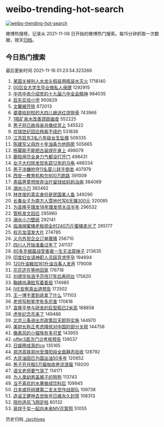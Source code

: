 # weibo-trending-hot-search

[![weibo-trending-hot-search](https://github.com/ameizi/weibo-trending-hot-search/actions/workflows/ci.yml/badge.svg)](https://github.com/ameizi/weibo-trending-hot-search/actions/workflows/ci.yml)

微博热搜榜，记录从 2021-11-08 日开始的微博热门搜索。每15分钟抓取一次数据，按天[归档](./archives)。

## 今日热门搜索

<!-- BEGIN --> 
最后更新时间 2021-11-16 01:23:54.323266 
1. [某国关掉别人水龙头假装用瓶装水灭火](https://s.weibo.com/weibo?q=%23%E6%9F%90%E5%9B%BD%E5%85%B3%E6%8E%89%E5%88%AB%E4%BA%BA%E6%B0%B4%E9%BE%99%E5%A4%B4%E5%81%87%E8%A3%85%E7%94%A8%E7%93%B6%E8%A3%85%E6%B0%B4%E7%81%AD%E7%81%AB%23&Refer=top) 1718140
1. [00后女大学生毕业做私人保镖](https://s.weibo.com/weibo?q=%2300%E5%90%8E%E5%A5%B3%E5%A4%A7%E5%AD%A6%E7%94%9F%E6%AF%95%E4%B8%9A%E5%81%9A%E7%A7%81%E4%BA%BA%E4%BF%9D%E9%95%96%23&Refer=top) 1292915
1. [中共中央介绍党的十九届六中全会精神](https://s.weibo.com/weibo?q=%23%E4%B8%AD%E5%85%B1%E4%B8%AD%E5%A4%AE%E4%BB%8B%E7%BB%8D%E5%85%9A%E7%9A%84%E5%8D%81%E4%B9%9D%E5%B1%8A%E5%85%AD%E4%B8%AD%E5%85%A8%E4%BC%9A%E7%B2%BE%E7%A5%9E%23&Refer=top) 984035
1. [启东实验小学](https://s.weibo.com/weibo?q=%E5%90%AF%E4%B8%9C%E5%AE%9E%E9%AA%8C%E5%B0%8F%E5%AD%A6&Refer=top) 950829
1. [文馨被开除](https://s.weibo.com/weibo?q=%23%E6%96%87%E9%A6%A8%E8%A2%AB%E5%BC%80%E9%99%A4%23&Refer=top) 872013
1. [婆婆给封校的大四儿媳送红烧排骨](https://s.weibo.com/weibo?q=%23%E5%A9%86%E5%A9%86%E7%BB%99%E5%B0%81%E6%A0%A1%E7%9A%84%E5%A4%A7%E5%9B%9B%E5%84%BF%E5%AA%B3%E9%80%81%E7%BA%A2%E7%83%A7%E6%8E%92%E9%AA%A8%23&Refer=top) 743966
1. [1瓶矿泉水改善颈部曲度](https://s.weibo.com/weibo?q=%231%E7%93%B6%E7%9F%BF%E6%B3%89%E6%B0%B4%E6%94%B9%E5%96%84%E9%A2%88%E9%83%A8%E6%9B%B2%E5%BA%A6%23&Refer=top) 552225
1. [男子将已故母亲肖像纹背上](https://s.weibo.com/weibo?q=%23%E7%94%B7%E5%AD%90%E5%B0%86%E5%B7%B2%E6%95%85%E6%AF%8D%E4%BA%B2%E8%82%96%E5%83%8F%E7%BA%B9%E8%83%8C%E4%B8%8A%23&Refer=top) 545522
1. [欢瑞世纪回应杨紫不续约](https://s.weibo.com/weibo?q=%23%E6%AC%A2%E7%91%9E%E4%B8%96%E7%BA%AA%E5%9B%9E%E5%BA%94%E6%9D%A8%E7%B4%AB%E4%B8%8D%E7%BB%AD%E7%BA%A6%23&Refer=top) 531836
1. [江苏启东3名六年级女生坠楼](https://s.weibo.com/weibo?q=%23%E6%B1%9F%E8%8B%8F%E5%90%AF%E4%B8%9C3%E5%90%8D%E5%85%AD%E5%B9%B4%E7%BA%A7%E5%A5%B3%E7%94%9F%E5%9D%A0%E6%A5%BC%23&Refer=top) 509335
1. [陈建军父母炸十年油条为他购房](https://s.weibo.com/weibo?q=%23%E9%99%88%E5%BB%BA%E5%86%9B%E7%88%B6%E6%AF%8D%E7%82%B8%E5%8D%81%E5%B9%B4%E6%B2%B9%E6%9D%A1%E4%B8%BA%E4%BB%96%E8%B4%AD%E6%88%BF%23&Refer=top) 505665
1. [杨幂能不能把古装焊在身上](https://s.weibo.com/weibo?q=%23%E6%9D%A8%E5%B9%82%E8%83%BD%E4%B8%8D%E8%83%BD%E6%8A%8A%E5%8F%A4%E8%A3%85%E7%84%8A%E5%9C%A8%E8%BA%AB%E4%B8%8A%23&Refer=top) 499079
1. [鹿晗用尽全身力气都没打开门](https://s.weibo.com/weibo?q=%23%E9%B9%BF%E6%99%97%E7%94%A8%E5%B0%BD%E5%85%A8%E8%BA%AB%E5%8A%9B%E6%B0%94%E9%83%BD%E6%B2%A1%E6%89%93%E5%BC%80%E9%97%A8%23&Refer=top) 498431
1. [女子大扫除发现失踪12年的乌龟](https://s.weibo.com/weibo?q=%23%E5%A5%B3%E5%AD%90%E5%A4%A7%E6%89%AB%E9%99%A4%E5%8F%91%E7%8E%B0%E5%A4%B1%E8%B8%AA12%E5%B9%B4%E7%9A%84%E4%B9%8C%E9%BE%9F%23&Refer=top) 488334
1. [男子涉嫌抢夺11名婴儿转手倒卖](https://s.weibo.com/weibo?q=%23%E7%94%B7%E5%AD%90%E6%B6%89%E5%AB%8C%E6%8A%A2%E5%A4%BA11%E5%90%8D%E5%A9%B4%E5%84%BF%E8%BD%AC%E6%89%8B%E5%80%92%E5%8D%96%23&Refer=top) 407979
1. [西安一教育机构欠800万跑路](https://s.weibo.com/weibo?q=%23%E8%A5%BF%E5%AE%89%E4%B8%80%E6%95%99%E8%82%B2%E6%9C%BA%E6%9E%84%E6%AC%A0800%E4%B8%87%E8%B7%91%E8%B7%AF%23&Refer=top) 391009
1. [患癌男童想放弃治疗留钱给妈妈治病](https://s.weibo.com/weibo?q=%23%E6%82%A3%E7%99%8C%E7%94%B7%E7%AB%A5%E6%83%B3%E6%94%BE%E5%BC%83%E6%B2%BB%E7%96%97%E7%95%99%E9%92%B1%E7%BB%99%E5%A6%88%E5%A6%88%E6%B2%BB%E7%97%85%23&Refer=top) 384069
1. [溺水小刀](https://s.weibo.com/weibo?q=%E6%BA%BA%E6%B0%B4%E5%B0%8F%E5%88%80&Refer=top) 382462
1. [林彦俊的真实身份是民国美人鱼](https://s.weibo.com/weibo?q=%23%E6%9E%97%E5%BD%A6%E4%BF%8A%E7%9A%84%E7%9C%9F%E5%AE%9E%E8%BA%AB%E4%BB%BD%E6%98%AF%E6%B0%91%E5%9B%BD%E7%BE%8E%E4%BA%BA%E9%B1%BC%23&Refer=top) 349290
1. [长春女子为南方人雪地代写6天赚300元](https://s.weibo.com/weibo?q=%23%E9%95%BF%E6%98%A5%E5%A5%B3%E5%AD%90%E4%B8%BA%E5%8D%97%E6%96%B9%E4%BA%BA%E9%9B%AA%E5%9C%B0%E4%BB%A3%E5%86%996%E5%A4%A9%E8%B5%9A300%E5%85%83%23&Refer=top) 320085
1. [为袁隆平理发18年理发师关店半年](https://s.weibo.com/weibo?q=%23%E4%B8%BA%E8%A2%81%E9%9A%86%E5%B9%B3%E7%90%86%E5%8F%9118%E5%B9%B4%E7%90%86%E5%8F%91%E5%B8%88%E5%85%B3%E5%BA%97%E5%8D%8A%E5%B9%B4%23&Refer=top) 296532
1. [管栎发文回应](https://s.weibo.com/weibo?q=%23%E7%AE%A1%E6%A0%8E%E5%8F%91%E6%96%87%E5%9B%9E%E5%BA%94%23&Refer=top) 295960
1. [溺水小刀壁纸](https://s.weibo.com/weibo?q=%E6%BA%BA%E6%B0%B4%E5%B0%8F%E5%88%80%E5%A3%81%E7%BA%B8&Refer=top) 292141
1. [临海捐蜜橘老板把全村240万斤蜜橘卖光了](https://s.weibo.com/weibo?q=%23%E4%B8%B4%E6%B5%B7%E6%8D%90%E8%9C%9C%E6%A9%98%E8%80%81%E6%9D%BF%E6%8A%8A%E5%85%A8%E6%9D%91240%E4%B8%87%E6%96%A4%E8%9C%9C%E6%A9%98%E5%8D%96%E5%85%89%E4%BA%86%23&Refer=top) 285177
1. [权志龙湿发大片](https://s.weibo.com/weibo?q=%23%E6%9D%83%E5%BF%97%E9%BE%99%E6%B9%BF%E5%8F%91%E5%A4%A7%E7%89%87%23&Refer=top) 274785
1. [义乌外贸企业订单骤降](https://s.weibo.com/weibo?q=%23%E4%B9%89%E4%B9%8C%E5%A4%96%E8%B4%B8%E4%BC%81%E4%B8%9A%E8%AE%A2%E5%8D%95%E9%AA%A4%E9%99%8D%23&Refer=top) 256710
1. [四川人开始准备过年了](https://s.weibo.com/weibo?q=%23%E5%9B%9B%E5%B7%9D%E4%BA%BA%E5%BC%80%E5%A7%8B%E5%87%86%E5%A4%87%E8%BF%87%E5%B9%B4%E4%BA%86%23&Refer=top) 241137
1. [80多岁细菌战受害者一生无法穿袜子](https://s.weibo.com/weibo?q=%2380%E5%A4%9A%E5%B2%81%E7%BB%86%E8%8F%8C%E6%88%98%E5%8F%97%E5%AE%B3%E8%80%85%E4%B8%80%E7%94%9F%E6%97%A0%E6%B3%95%E7%A9%BF%E8%A2%9C%E5%AD%90%23&Refer=top) 213635
1. [印度妇女请神职人员踩背求怀孕](https://s.weibo.com/weibo?q=%23%E5%8D%B0%E5%BA%A6%E5%A6%87%E5%A5%B3%E8%AF%B7%E7%A5%9E%E8%81%8C%E4%BA%BA%E5%91%98%E8%B8%A9%E8%83%8C%E6%B1%82%E6%80%80%E5%AD%95%23&Refer=top) 194694
1. [120升油箱加161升油当事人发声](https://s.weibo.com/weibo?q=%23120%E5%8D%87%E6%B2%B9%E7%AE%B1%E5%8A%A0161%E5%8D%87%E6%B2%B9%E5%BD%93%E4%BA%8B%E4%BA%BA%E5%8F%91%E5%A3%B0%23&Refer=top) 179008
1. [花花还在等他回家](https://s.weibo.com/weibo?q=%23%E8%8A%B1%E8%8A%B1%E8%BF%98%E5%9C%A8%E7%AD%89%E4%BB%96%E5%9B%9E%E5%AE%B6%23&Refer=top) 176718
1. [刘德华张涵予范伟17年后再同台](https://s.weibo.com/weibo?q=%23%E5%88%98%E5%BE%B7%E5%8D%8E%E5%BC%A0%E6%B6%B5%E4%BA%88%E8%8C%83%E4%BC%9F17%E5%B9%B4%E5%90%8E%E5%86%8D%E5%90%8C%E5%8F%B0%23&Refer=top) 175620
1. [鞠婧祎满脸写着委屈](https://s.weibo.com/weibo?q=%23%E9%9E%A0%E5%A9%A7%E7%A5%8E%E6%BB%A1%E8%84%B8%E5%86%99%E7%9D%80%E5%A7%94%E5%B1%88%23&Refer=top) 174985
1. [IVE安宥真出道预告](https://s.weibo.com/weibo?q=%23IVE%E5%AE%89%E5%AE%A5%E7%9C%9F%E5%87%BA%E9%81%93%E9%A2%84%E5%91%8A%23&Refer=top) 172502
1. [王一博手里到底拿了什么](https://s.weibo.com/weibo?q=%23%E7%8E%8B%E4%B8%80%E5%8D%9A%E6%89%8B%E9%87%8C%E5%88%B0%E5%BA%95%E6%8B%BF%E4%BA%86%E4%BB%80%E4%B9%88%23&Refer=top) 171103
1. [老师写粉笔字有多厉害](https://s.weibo.com/weibo?q=%23%E8%80%81%E5%B8%88%E5%86%99%E7%B2%89%E7%AC%94%E5%AD%97%E6%9C%89%E5%A4%9A%E5%8E%89%E5%AE%B3%23&Refer=top) 170618
1. [袁隆平参与研发的巨型稻已2米高](https://s.weibo.com/weibo?q=%23%E8%A2%81%E9%9A%86%E5%B9%B3%E5%8F%82%E4%B8%8E%E7%A0%94%E5%8F%91%E7%9A%84%E5%B7%A8%E5%9E%8B%E7%A8%BB%E5%B7%B22%E7%B1%B3%E9%AB%98%23&Refer=top) 168858
1. [虎年纪念币来了](https://s.weibo.com/weibo?q=%23%E8%99%8E%E5%B9%B4%E7%BA%AA%E5%BF%B5%E5%B8%81%E6%9D%A5%E4%BA%86%23&Refer=top) 149486
1. [北京三条进出京政策后天即将实施](https://s.weibo.com/weibo?q=%23%E5%8C%97%E4%BA%AC%E4%B8%89%E6%9D%A1%E8%BF%9B%E5%87%BA%E4%BA%AC%E6%94%BF%E7%AD%96%E5%90%8E%E5%A4%A9%E5%8D%B3%E5%B0%86%E5%AE%9E%E6%96%BD%23&Refer=top) 144970
1. [美财长称正考虑降低对中国的部分关税](https://s.weibo.com/weibo?q=%23%E7%BE%8E%E8%B4%A2%E9%95%BF%E7%A7%B0%E6%AD%A3%E8%80%83%E8%99%91%E9%99%8D%E4%BD%8E%E5%AF%B9%E4%B8%AD%E5%9B%BD%E7%9A%84%E9%83%A8%E5%88%86%E5%85%B3%E7%A8%8E%23&Refer=top) 144758
1. [像素风的小猫咪有多可爱](https://s.weibo.com/weibo?q=%23%E5%83%8F%E7%B4%A0%E9%A3%8E%E7%9A%84%E5%B0%8F%E7%8C%AB%E5%92%AA%E6%9C%89%E5%A4%9A%E5%8F%AF%E7%88%B1%23&Refer=top) 143955
1. [offer3首次门诊考核预告](https://s.weibo.com/weibo?q=%23offer3%E9%A6%96%E6%AC%A1%E9%97%A8%E8%AF%8A%E8%80%83%E6%A0%B8%E9%A2%84%E5%91%8A%23&Refer=top) 139537
1. [日娱圈成真的cp](https://s.weibo.com/weibo?q=%23%E6%97%A5%E5%A8%B1%E5%9C%88%E6%88%90%E7%9C%9F%E7%9A%84cp%23&Refer=top) 135165
1. [郑济高铁郑州至濮阳段全面静态验收](https://s.weibo.com/weibo?q=%23%E9%83%91%E6%B5%8E%E9%AB%98%E9%93%81%E9%83%91%E5%B7%9E%E8%87%B3%E6%BF%AE%E9%98%B3%E6%AE%B5%E5%85%A8%E9%9D%A2%E9%9D%99%E6%80%81%E9%AA%8C%E6%94%B6%23&Refer=top) 128792
1. [大庆油田已为国出油50多年](https://s.weibo.com/weibo?q=%23%E5%A4%A7%E5%BA%86%E6%B2%B9%E7%94%B0%E5%B7%B2%E4%B8%BA%E5%9B%BD%E5%87%BA%E6%B2%B950%E5%A4%9A%E5%B9%B4%23&Refer=top) 120652
1. [男子开月租5万猫咖收养流浪猫](https://s.weibo.com/weibo?q=%23%E7%94%B7%E5%AD%90%E5%BC%80%E6%9C%88%E7%A7%9F5%E4%B8%87%E7%8C%AB%E5%92%96%E6%94%B6%E5%85%BB%E6%B5%81%E6%B5%AA%E7%8C%AB%23&Refer=top) 119200
1. [语文老师要气哭了](https://s.weibo.com/weibo?q=%23%E8%AF%AD%E6%96%87%E8%80%81%E5%B8%88%E8%A6%81%E6%B0%94%E5%93%AD%E4%BA%86%23&Refer=top) 114171
1. [为人类幼崽盖被子的狗狗](https://s.weibo.com/weibo?q=%23%E4%B8%BA%E4%BA%BA%E7%B1%BB%E5%B9%BC%E5%B4%BD%E7%9B%96%E8%A2%AB%E5%AD%90%E7%9A%84%E7%8B%97%E7%8B%97%23&Refer=top) 113743
1. [当不喜欢的水果做成饮料后](https://s.weibo.com/weibo?q=%23%E5%BD%93%E4%B8%8D%E5%96%9C%E6%AC%A2%E7%9A%84%E6%B0%B4%E6%9E%9C%E5%81%9A%E6%88%90%E9%A5%AE%E6%96%99%E5%90%8E%23&Refer=top) 109945
1. [日本或将组建第二支太空作战部队](https://s.weibo.com/weibo?q=%23%E6%97%A5%E6%9C%AC%E6%88%96%E5%B0%86%E7%BB%84%E5%BB%BA%E7%AC%AC%E4%BA%8C%E6%94%AF%E5%A4%AA%E7%A9%BA%E4%BD%9C%E6%88%98%E9%83%A8%E9%98%9F%23&Refer=top) 109738
1. [造谣王健林去世账号已被永久封禁](https://s.weibo.com/weibo?q=%23%E9%80%A0%E8%B0%A3%E7%8E%8B%E5%81%A5%E6%9E%97%E5%8E%BB%E4%B8%96%E8%B4%A6%E5%8F%B7%E5%B7%B2%E8%A2%AB%E6%B0%B8%E4%B9%85%E5%B0%81%E7%A6%81%23&Refer=top) 108313
1. [陪你逐风飞翔定档](https://s.weibo.com/weibo?q=%23%E9%99%AA%E4%BD%A0%E9%80%90%E9%A3%8E%E9%A3%9E%E7%BF%94%E5%AE%9A%E6%A1%A3%23&Refer=top) 80132
1. [易烊千玺一起向未来MV花絮照](https://s.weibo.com/weibo?q=%23%E6%98%93%E7%83%8A%E5%8D%83%E7%8E%BA%E4%B8%80%E8%B5%B7%E5%90%91%E6%9C%AA%E6%9D%A5MV%E8%8A%B1%E7%B5%AE%E7%85%A7%23&Refer=top) 51055
<!-- END -->

历史归档 [./archives](./archives)

